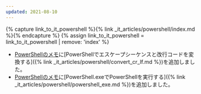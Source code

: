 ```yaml
---
updated: 2021-08-10
---
```

{% capture link_to_it_powershell %}{% link _it_articles/powershell/index.md %}{% endcapture %}
{% assign link_to_it_powershell = link_to_it_powershell | remove: 'index' %}

- [PowerShellのメモ]({{link_to_it_powershell}})に[PowerShellでエスケープシーケンスと改行コードを変換する]({% link _it_articles/powershell/convert_cr_lf.md %})を追加しました。
- [PowerShellのメモ]({{link_to_it_powershell}})に[PowerShell.exeでPowerShellを実行する]({% link _it_articles/powershell/powershell_exe.md %})を追加しました。
